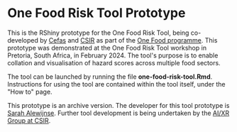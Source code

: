 # One Food Risk Tool Prototype

This is the RShiny prototype for the One Food Risk Tool, being co-developed by [Cefas](https://www.cefas.co.uk/) and [CSIR](https://www.csir.co.za/) as part of the [One Food programme](https://onefoodcommunity.org/).
This prototype was demonstrated at the One Food Risk Tool workshop in Pretoria, South Africa, in February 2024.
The tool's purpose is to enable collation and visualisation of hazard scores across multiple food sectors.

The tool can be launched by running the file **one-food-risk-tool.Rmd**.
Instructions for using the tool are contained within the tool itself, under the "How to" page.

This prototype is an archive version.
The developer for this tool prototype is [Sarah Alewijnse](sarah.alewijnse@cefas.gov.uk).
Further tool development is being undertaken by the [AI/XR Group at CSIR](https://www.csir.co.za/artificial-intelligence-and-extended-reality).
